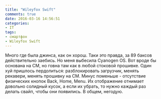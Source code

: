 ```yaml
---
title: "Wileyfox Swift"
comments: true
date: 2016-03-16 14:56:51
categories:
- IT
tags:
- смартфон
- Wileyfox Swift
---
```

Много где была джинса, как он хорош. Таки это правда, за 89 баксов действительно заебись. Но меня выбесила Cyanogen OS. Вот вроде бы основана на CM, но говна там как в любой стоковой прошивке. Один хуй пришлось пердолиться: разблокировать загрузчик, менять рекавери, менять прошивку на CM. Минус поменьше - отсутствие физических кнопок Back, Home, Menu. Их отображение отнимает довольно солидный кусок, а если их убрать, то нужно каждый раз делать свайп, чтобы они появились. В общем, негодую.